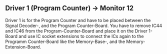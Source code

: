 ## Driver 1 (Program Counter) -> Monitor 12
Driver 1 is for the Program Counter and have to be placed between the Signal Decoder-, and the Program Counter-Board.
You have to remove IC44 and IC46 from the Program-Counter-Board and place it on the Driver 1-Board and use IC socket extensions to connect the ICs again to the Programm Counter-Board like the Memory-Base-, and the Memory-Extension-Board.
